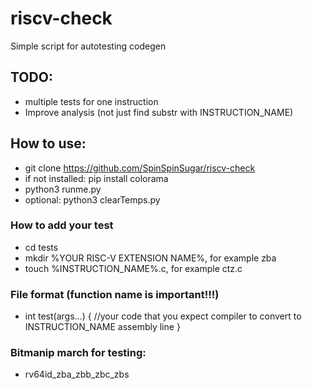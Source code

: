 # riscv-check

Simple script for autotesting codegen

## TODO:
* multiple tests for one instruction
* Improve analysis (not just find substr with INSTRUCTION_NAME)

## How to use:
* git clone https://github.com/SpinSpinSugar/riscv-check
* if not installed: pip install colorama
* python3 runme.py
* optional: python3 clearTemps.py

### How to add your test
* cd tests
* mkdir %YOUR RISC-V EXTENSION NAME%, for example zba
* touch %INSTRUCTION_NAME%.c, for example ctz.c

### File format (function name is important!!!)
* int test(args...) {
	//your code that you expect compiler to convert to INSTRUCTION_NAME assembly line
}

### Bitmanip march for testing:
* rv64id_zba_zbb_zbc_zbs
